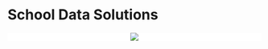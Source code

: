 # School Data Solutions

<div style="text-align:center;background-color:white;">
<img src="https://demo.schooldata.solutions/images/server-logo/logo-400.png" />
</div>
